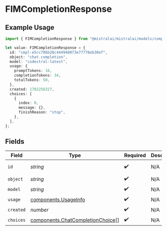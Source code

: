 # FIMCompletionResponse

## Example Usage

```typescript
import { FIMCompletionResponse } from "@mistralai/mistralai/models/components";

let value: FIMCompletionResponse = {
  id: "cmpl-e5cc70bb28c444948073e77776eb30ef",
  object: "chat.completion",
  model: "codestral-latest",
  usage: {
    promptTokens: 16,
    completionTokens: 34,
    totalTokens: 50,
  },
  created: 1702256327,
  choices: [
    {
      index: 0,
      message: {},
      finishReason: "stop",
    },
  ],
};
```

## Fields

| Field                                                                                | Type                                                                                 | Required                                                                             | Description                                                                          | Example                                                                              |
| ------------------------------------------------------------------------------------ | ------------------------------------------------------------------------------------ | ------------------------------------------------------------------------------------ | ------------------------------------------------------------------------------------ | ------------------------------------------------------------------------------------ |
| `id`                                                                                 | *string*                                                                             | :heavy_check_mark:                                                                   | N/A                                                                                  | cmpl-e5cc70bb28c444948073e77776eb30ef                                                |
| `object`                                                                             | *string*                                                                             | :heavy_check_mark:                                                                   | N/A                                                                                  | chat.completion                                                                      |
| `model`                                                                              | *string*                                                                             | :heavy_check_mark:                                                                   | N/A                                                                                  | codestral-latest                                                                     |
| `usage`                                                                              | [components.UsageInfo](../../models/components/usageinfo.md)                         | :heavy_check_mark:                                                                   | N/A                                                                                  |                                                                                      |
| `created`                                                                            | *number*                                                                             | :heavy_check_mark:                                                                   | N/A                                                                                  | 1702256327                                                                           |
| `choices`                                                                            | [components.ChatCompletionChoice](../../models/components/chatcompletionchoice.md)[] | :heavy_check_mark:                                                                   | N/A                                                                                  |                                                                                      |